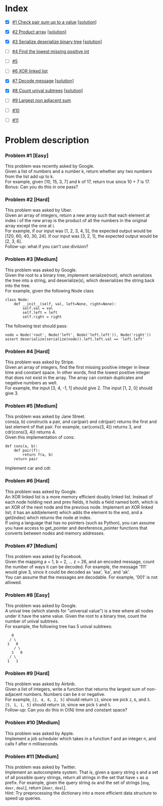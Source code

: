 # Index
- [x] [#1 Check pair sum up to a value](#problem-1-easy) [[solution]](solutions/1_check-sum-pair-in-array.py)
- [x] [#2 Product array](#problem-2-hard) [[solution]](solutions/2_product-array.py)
- [x] [#3 Serialize deserialize binary tree](#problem-3-medium) [[solution]](solutions/3_serialize-deserialize-binary-tree.py)
- [ ] [#4 Find the lowest missing positive int](#problem-4-hard)
- [ ] [#5](#problem-5-medium)
- [ ] [#6 XOR linked list](#problem-6-hard)
- [x] [#7 Decode message](#problem-7-medium) [[solution]](solutions/7_decode-message.py)
- [x] [#8 Count unival subtrees](#problem-8-easy) [[solution]](solutions/8_count-unival-subtrees.py)
- [ ] [#9 Largest non adjacent sum](#problem-9-hard)
- [ ] [#10](#problem-10-medium)
- [ ] [#11](#problem-11-medium) 



# Problem description

### Problem #1 [Easy] 
This problem was recently asked by Google.\
Given a list of numbers and a number k, return whether any two numbers from the list add up to k.\
For example, given [10, 15, 3, 7] and k of 17, return true since 10 + 7 is 17.\
Bonus: Can you do this in one pass?

### Problem #2 [Hard] 
This problem was asked by Uber.\
Given an array of integers, return a new array such that each element at index i of the new array is the product of all the numbers in the original array except the one at i.\
For example, if our input was [1, 2, 3, 4, 5], the expected output would be [120, 60, 40, 30, 24]. If our input was [3, 2, 1], the expected output would be [2, 3, 6].\
Follow-up: what if you can't use division?

### Problem #3 [Medium] 
This problem was asked by Google.\
Given the root to a binary tree, implement serialize(root), which serializes the tree into a string, and deserialize(s), which deserializes the string back into the tree.\
For example, given the following Node class
```
class Node:
    def __init__(self, val, left=None, right=None):
        self.val = val
        self.left = left
        self.right = right
```
The following test should pass:
```
node = Node('root', Node('left', Node('left.left')), Node('right'))
assert deserialize(serialize(node)).left.left.val == 'left.left'
```

### Problem #4 [Hard]
This problem was asked by Stripe.\
Given an array of integers, find the first missing positive integer in linear time and constant space. In other words, find the lowest positive integer that does not exist in the array. The array can contain duplicates and negative numbers as well.\
For example, the input [3, 4, -1, 1] should give 2. The input [1, 2, 0] should give 3.

### Problem #5 [Medium]
This problem was asked by Jane Street.\
cons(a, b) constructs a pair, and car(pair) and cdr(pair) returns the first and last element of that pair. For example, car(cons(3, 4)) returns 3, and cdr(cons(3, 4)) returns 4.\
Given this implementation of cons:
```
def cons(a, b):
    def pair(f):
        return f(a, b)
    return pair
```
Implement car and cdr.

### Problem #6 [Hard]
This problem was asked by Google.\
An XOR linked list is a more memory efficient doubly linked list. Instead of each node holding next and prev fields, it holds a field named both, which is an XOR of the next node and the previous node. Implement an XOR linked list; it has an add(element) which adds the element to the end, and a get(index) which returns the node at index.\
If using a language that has no pointers (such as Python), you can assume you have access to get_pointer and dereference_pointer functions that converts between nodes and memory addresses.

### Problem #7 [Medium]
This problem was asked by Facebook.\
Given the mapping a = 1, b = 2, ... z = 26, and an encoded message, count the number of ways it can be decoded.
For example, the message '111' would give 3, since it could be decoded as 'aaa', 'ka', and 'ak'.\
You can assume that the messages are decodable. For example, '001' is not allowed.

### Problem #8 [Easy] 
This problem was asked by Google.\
A unival tree (which stands for "universal value") is a tree where all nodes under it have the same value.
Given the root to a binary tree, count the number of unival subtrees.\
For example, the following tree has 5 unival subtrees:
```
   0
  / \
 1   0
    / \
   1   0
  / \
 1   1
```

### Problem #9 [Hard]
This problem was asked by Airbnb.\
Given a list of integers, write a function that returns the largest sum of non-adjacent numbers. Numbers can be `0` or negative.\
For example, `[2, 4, 6, 2, 5]` should return `13`, since we pick `2`, `6`, and `5`. `[5, 1, 1, 5]` should return `10`, since we pick `5` and `5`.\
Follow-up: Can you do this in O(N) time and constant space?

### Problem #10 [Medium]
This problem was asked by Apple.\
Implement a job scheduler which takes in a function f and an integer n, and calls f after n milliseconds.

### Problem #11 [Medium]
This problem was asked by Twitter.\
Implement an autocomplete system. That is, given a query string s and a set of all possible query strings, return all strings in the set that have `s` as a prefix.
For example, given the query string `de` and the set of strings [`dog`, `deer`, `deal`], return [`deer`, `deal`].\
Hint: Try preprocessing the dictionary into a more efficient data structure to speed up queries.